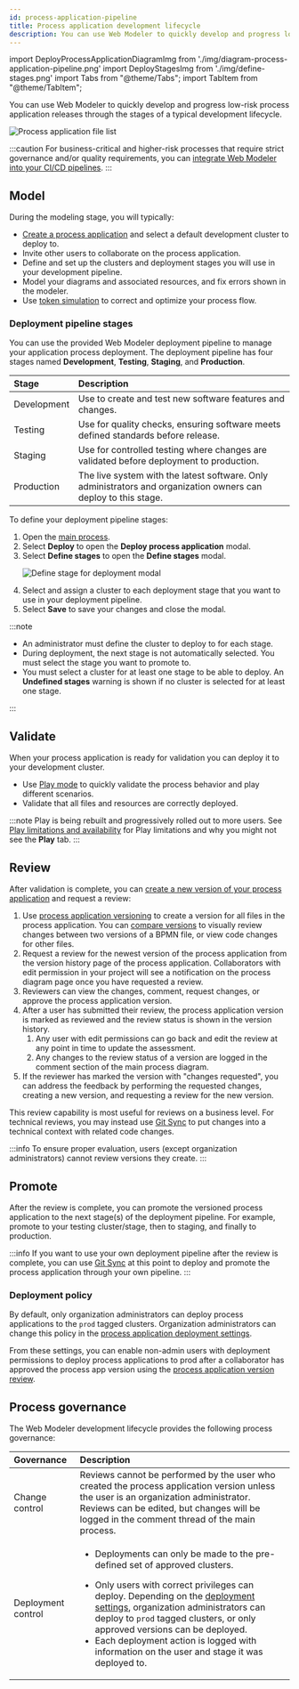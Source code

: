 ```yaml
---
id: process-application-pipeline
title: Process application development lifecycle
description: You can use Web Modeler to quickly develop and progress low-risk process application releases through the stages of a typical development lifecycle.
---
```


import DeployProcessApplicationDiagramImg from './img/diagram-process-application-pipeline.png'
import DeployStagesImg from './img/define-stages.png'
import Tabs from "@theme/Tabs";
import TabItem from "@theme/TabItem";

You can use Web Modeler to quickly develop and progress low-risk process application releases through the stages of a typical development lifecycle.

<p><img src={DeployProcessApplicationDiagramImg} alt="Process application file list" /></p>

:::caution
For business-critical and higher-risk processes that require strict governance and/or quality requirements, you can [integrate Web Modeler into your CI/CD pipelines](/components/modeler/web-modeler/integrate-web-modeler-in-ci-cd.md).
:::

## Model

During the modeling stage, you will typically:

- [Create a process application](create-a-process-application.md) and select a default development cluster to deploy to.
- Invite other users to collaborate on the process application.
- Define and set up the clusters and deployment stages you will use in your development pipeline.
- Model your diagrams and associated resources, and fix errors shown in the modeler.
- Use [token simulation](../token-simulation.md) to correct and optimize your process flow.

### Deployment pipeline stages

You can use the provided Web Modeler deployment pipeline to manage your application process deployment. The deployment pipeline has four stages named **Development**, **Testing**, **Staging**, and **Production**.

| Stage       | Description                                                                                                     |
| :---------- | :-------------------------------------------------------------------------------------------------------------- |
| Development | Use to create and test new software features and changes.                                                       |
| Testing     | Use for quality checks, ensuring software meets defined standards before release.                               |
| Staging     | Use for controlled testing where changes are validated before deployment to production.                         |
| Production  | The live system with the latest software. Only administrators and organization owners can deploy to this stage. |

To define your deployment pipeline stages:

1. Open the [main process](create-a-process-application.md#main-process).
1. Select **Deploy** to open the **Deploy process application** modal.
1. Select **Define stages** to open the **Define stages** modal.
   <p><img src={DeployStagesImg} alt="Define stage for deployment modal" /></p>
1. Select and assign a cluster to each deployment stage that you want to use in your deployment pipeline.
1. Select **Save** to save your changes and close the modal.

:::note

- An administrator must define the cluster to deploy to for each stage.
- During deployment, the next stage is not automatically selected. You must select the stage you want to promote to.
- You must select a cluster for at least one stage to be able to deploy. An **Undefined stages** warning is shown if no cluster is selected for at least one stage.

:::

## Validate

When your process application is ready for validation you can deploy it to your development cluster.

- Use [Play mode](../collaboration/play-your-process.md) to quickly validate the process behavior and play different scenarios.
- Validate that all files and resources are correctly deployed.

:::note
Play is being rebuilt and progressively rolled out to more users. See [Play limitations and availability](../collaboration/play-your-process.md#limitations-and-availability) for Play limitations and why you might not see the **Play** tab.
:::

## Review

After validation is complete, you can [create a new version of your process application](./process-application-versioning.md#version-creation) and request a review:

1. Use [process application versioning](./process-application-versioning.md) to create a version for all files in the process application. You can [compare versions](/components/modeler/web-modeler/versions.md#compare-versions) to visually review changes between two versions of a BPMN file, or view code changes for other files.
2. Request a review for the newest version of the process application from the version history page of the process application. Collaborators with edit permission in your project will see a notification on the process diagram page once you have requested a review.
3. Reviewers can view the changes, comment, request changes, or approve the process application version.
4. After a user has submitted their review, the process application version is marked as reviewed and the review status is shown in the version history.
   1. Any user with edit permissions can go back and edit the review at any point in time to update the assessment.
   2. Any changes to the review status of a version are logged in the comment section of the main process diagram.
5. If the reviewer has marked the version with "changes requested", you can address the feedback by performing the requested changes, creating a new version, and requesting a review for the new version.

This review capability is most useful for reviews on a business level.
For technical reviews, you may instead use [Git Sync](../git-sync.md) to put changes into a technical context with related code changes.

:::info
To ensure proper evaluation, users (except organization administrators) cannot review versions they create.
:::

## Promote

After the review is complete, you can promote the versioned process application to the next stage(s) of the deployment pipeline. For example, promote to your testing cluster/stage, then to staging, and finally to production.

:::info
If you want to use your own deployment pipeline after the review is complete, you can use [Git Sync](../git-sync.md) at this point to deploy and promote the process application through your own pipeline.
:::

### Deployment policy

By default, only organization administrators can deploy process applications to the `prod` tagged clusters.
Organization administrators can change this policy in the [process application deployment settings](/components/modeler/web-modeler/web-modeler-settings.md#process-application-deployment).

From these settings, you can enable non-admin users with deployment permissions to deploy process applications to prod after a collaborator has approved the process app version using the [process application version review](process-application-pipeline.md#review).

## Process governance

The Web Modeler development lifecycle provides the following process governance:

| Governance         | Description                                                                                                                                                                                                                                                                                                                                                                                                                                                                                                       |
| :----------------- | :---------------------------------------------------------------------------------------------------------------------------------------------------------------------------------------------------------------------------------------------------------------------------------------------------------------------------------------------------------------------------------------------------------------------------------------------------------------------------------------------------------------- |
| Change control     | Reviews cannot be performed by the user who created the process application version unless the user is an organization administrator. Reviews can be edited, but changes will be logged in the comment thread of the main process.                                                                                                                                                                                                                                                                                |
| Deployment control | <p><ul><li><p>Deployments can only be made to the pre-defined set of approved clusters.</p></li><li>Only users with correct privileges can deploy. Depending on the [deployment settings](/components/modeler/web-modeler/web-modeler-settings.md#process-application-deployment), organization administrators can deploy to `prod` tagged clusters, or only approved versions can be deployed.</li><li>Each deployment action is logged with information on the user and stage it was deployed to.</li></ul></p> |
